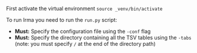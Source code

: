 
First activate the virtual environment `source _venv/bin/activate`

To run Irma you need to run the `run.py` script:
* **Must:** Specify the configuration file using the `-conf` flag
* **Must:** Specify the directory containing all the TSV tables using the `-tabs` (note: you must specify `/` at the end of the directory path)
